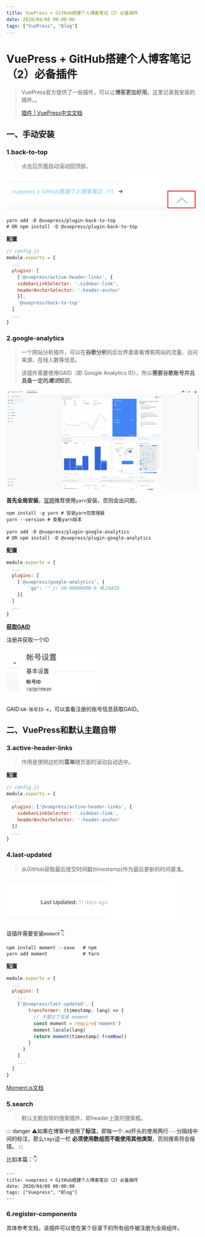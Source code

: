 ```yaml
---
title: VuePress + GitHub搭建个人博客笔记（2）必备插件
date: 2020/04/08 00:00:00
tags: ["VuePress", "Blog"]
---
```

# VuePress + GitHub搭建个人博客笔记（2）必备插件

<ClientOnly>
  <display-bar :displayData="$frontmatter"></display-bar>
</ClientOnly>

> VuePress官方提供了一些插件，可以让**博客更加好用**。这里记录我安装的插件。。
>
> [插件 | VuePress中文文档](https://www.vuepress.cn/plugin/)

## 一、手动安装

### 1.back-to-top

> 点击后页面自动滚动回顶部。

![vuepress-plugin-01](/images/other/aboutblog/vuepress-plugin-01.png)

```shell
yarn add -D @vuepress/plugin-back-to-top
# OR npm install -D @vuepress/plugin-back-to-top
```

**配置**

```js {9}
// config.js
module.exports = {
  ...
  plugins: [
    ['@vuepress/active-header-links', {
    sidebarLinkSelector: '.sidebar-link',
    headerAnchorSelector: '.header-anchor'
  	}],
    '@vuepress/back-to-top'
  ]
  ...
}
```

### 2.google-analytics

> 一个网站分析插件，可以在**谷歌分析**的后台界面查看博客网站的流量、访问来源、在线人数等信息。
>
> 该插件需要使用GAID（即 Google Analytics ID），所以**需要谷歌账号并且具备一定的*魔法*知识**。

![vuepress-plugin-02](/images/other/aboutblog/vuepress-plugin-02.png)

**首先全局安装**，[官网](https://www.vuepress.cn/plugin/official/plugin-google-analytics.html#安装)推荐使用`yarn`安装，否则会出问题。

```shell
npm install -g yarn # 安装yarn包管理器
yarn --version # 查看yarn版本

yarn add -D @vuepress/plugin-google-analytics
# OR npm install -D @vuepress/plugin-google-analytics
```

**配置**

```js
module.exports = {
  ...
  plugins: [
    ['@vuepress/google-analytics', {
        'ga': '' // UA-00000000-0 填上GAID
    }]
  ]
  ...
}
```

**[获取GAID]( https://analytics.google.com)**

注册并获取一个ID

![vuepress-plugin-03](/images/other/aboutblog/vuepress-plugin-03.png)

GAID:`UA-账号ID-x`，可以查看注册的账号信息获取GAID。

## 二、VuePress和默认主题自带

### 3.active-header-links

> 作用是使侧边栏的**菜单**随页面的滚动自动选中。

**配置**

```js
// config.js
module.exports = {
  ...
  plugins: ['@vuepress/active-header-links', {
    sidebarLinkSelector: '.sidebar-link',
    headerAnchorSelector: '.header-anchor'
  }]
  ...
}
```

### 4.last-updated

> 从GitHub获取最后提交时间戳(timestamp)作为最后更新的时间基准。

![vuepress-plugin-04](/images/other/aboutblog/vuepress-plugin-04.png)

该插件需要安装`moment`👇

```shell
npm install moment --save   # npm
yarn add moment             # Yarn
```

**配置**

```js
module.exports = {
  ...
  plugins: [
    ...
    ['@vuepress/last-updated', {
        transformer: (timestamp, lang) => {
          // 不要忘了安装 moment
          const moment = require('moment')
          moment.locale(lang)
          return moment(timestamp).fromNow()
        }
      }
    ]
    ...
  ]
}
```

[Moment.js文档](http://momentjs.cn/)

### 5.search

> 默认主题自带的搜索插件，即header上面的搜索框。

::: danger
⚠️如果在博客中使用了**标注**，即每一个`.md`开头的使用两行`---`分隔线中间的标注，那么`tags`这一栏
**必须使用数组而不能使用其他类型**，否则搜索将会报错。
:::

比如本篇：👇

``` {4}
---
title: vuepress + GitHub搭建个人博客笔记（2）必备插件
date: 2020/04/08 00:00:00
tags: ["Vuepress", "Blog"]
---
```

### 6.register-components

具体参考文档，该插件可以使在某个目录下的所有组件被注册为全局组件。

